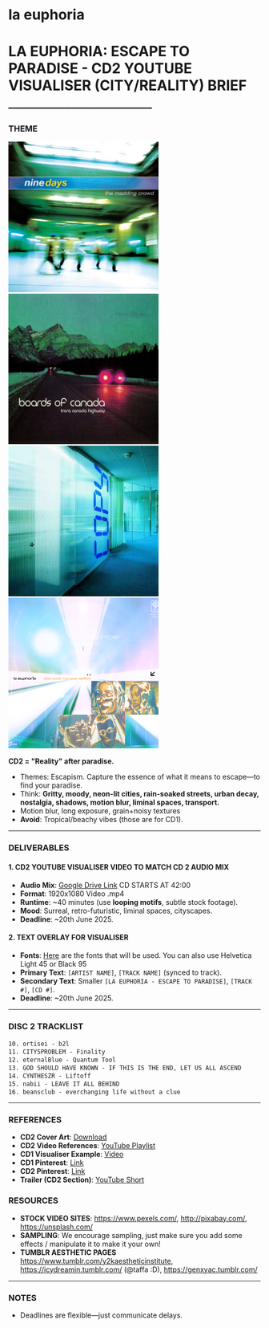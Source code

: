 # la euphoria
# **LA EUPHORIA: ESCAPE TO PARADISE - CD2 YOUTUBE VISUALISER (CITY/REALITY) BRIEF**  
━━━━━━━━━━━━━━━━━━━━━━━━━━━━━━━━━━  

### **THEME**  

<img src="./25845e8806aec857cfa1cd074f6e7234.jpg" alt="Alt Text" width="300" height="300" />
<img src="./4b8b279a8a0045e78f49712a9ca9c522.jpg" alt="Alt Text" width="300" height="300" />
<img src="./7abd18359c3bfdb6b37671402101c47d.jpg" alt="Alt Text" width="300" height="300" />
<img src="./cover%201.png" alt="Alt Text" width="300" height="300" />

**CD2 = "Reality" after paradise.**  
- Themes: Escapism. Capture the essence of what it means to escape—to find your paradise.
- Think: **Gritty, moody, neon-lit cities, rain-soaked streets, urban decay, nostalgia, shadows, motion blur, liminal spaces, transport.**
- Motion blur, long exposure, grain+noisy textures
- **Avoid**: Tropical/beachy vibes (those are for CD1).  

---

### **DELIVERABLES**  

#### **1. CD2 YOUTUBE VISUALISER VIDEO TO MATCH CD 2 AUDIO MIX**  
- **Audio Mix**: [Google Drive Link](https://drive.google.com/drive/folders/1vdr_XBd6Ggp3doJg02zxIm8SoinshxpT?usp=sharing) CD STARTS AT 42:00 
- **Format**: 1920x1080 Video .mp4  
- **Runtime**: ~40 minutes (use **looping motifs**, subtle stock footage).  
- **Mood**: Surreal, retro-futuristic, liminal spaces, cityscapes.  
- **Deadline**: ~20th June 2025.  

#### **2. TEXT OVERLAY FOR VISUALISER**  
- **Fonts**: [Here](https://drive.google.com/drive/folders/1Wirhm_DHQ5PY3Wxa79wtOqSSgvLvR-ZZ?usp=sharing) are the fonts that will be used. You can also use Helvetica Light 45 or Black 95
- **Primary Text**: `[ARTIST NAME]`, `[TRACK NAME]` (synced to track).  
- **Secondary Text**: Smaller `[LA EUPHORIA - ESCAPE TO PARADISE]`, `[TRACK #]`, `[CD #]`.  
- **Deadline**: ~20th June 2025.  

---

### **DISC 2 TRACKLIST**  
```  
10. ortisei - b2l  
11. CITYSPROBLEM - Finality  
12. eternalBlue - Quantum Tool  
13. GOD SHOULD HAVE KNOWN - IF THIS IS THE END, LET US ALL ASCEND  
14. CYNTHESZR - Liftoff  
15. nabii - LEAVE IT ALL BEHIND  
16. beansclub - everchanging life without a clue  
```  

---

### **REFERENCES**  
- **CD2 Cover Art**: [Download](https://drive.google.com/file/d/16_FzW31O_8qo57hlG1qrp1uTZreh29iT/view?usp=sharing)  
- **CD2 Video References**: [YouTube Playlist](https://youtube.com/playlist?list=PLVXGw95H43O2IlaFi6O0LEVaccvG3IrXy&si=YaAE10-HqlZBDlaq)  
- **CD1 Visualiser Example**: [Video](https://youtu.be/whXnJarDuNY)  
- **CD1 Pinterest**: [Link](https://au.pinterest.com/dwams1/la-euphoria-comp-1-part-1-visuals/)  
- **CD2 Pinterest**: [Link](https://au.pinterest.com/earthangelbaby6000/la-euphoria-comp-1-part-2-visuals/)  
- **Trailer (CD2 Section)**: [YouTube Short](https://youtube.com/shorts/LypUqu_TIng)  


### **RESOURCES** 
- **STOCK VIDEO SITES**: https://www.pexels.com/, http://pixabay.com/, https://unsplash.com/
- **SAMPLING**: We encourage sampling, just make sure you add some effects / manipulate it to make it your own!
- **TUMBLR AESTHETIC PAGES** https://www.tumblr.com/y2kaestheticinstitute, https://icydreamin.tumblr.com/ (@taffa :D), https://genxyac.tumblr.com/

---

### **NOTES**  
- Deadlines are flexible—just communicate delays.  
